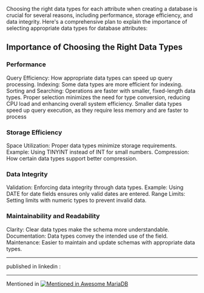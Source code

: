 Choosing the right data types for each attribute when creating a database is crucial for several reasons, including performance, storage efficiency, and data integrity. Here's a comprehensive plan to explain the importance of selecting appropriate data types for database attributes:

## Importance of Choosing the Right Data Types
### Performance
Query Efficiency: How appropriate data types can speed up query processing.
Indexing: Some data types are more efficient for indexing.
Sorting and Searching: Operations are faster with smaller, fixed-length data types.
Proper selection minimizes the need for type conversion, reducing CPU load and enhancing overall system efficiency.
Smaller data types speed up query execution, as they require less memory and are faster to process

### Storage Efficiency
Space Utilization: Proper data types minimize storage requirements.
Example: Using TINYINT instead of INT for small numbers.
Compression: How certain data types support better compression.

### Data Integrity
Validation: Enforcing data integrity through data types.
Example: Using DATE for date fields ensures only valid dates are entered.
Range Limits: Setting limits with numeric types to prevent invalid data.
### Maintainability and Readability
Clarity: Clear data types make the schema more understandable.
Documentation: Data types convey the intended use of the field.
Maintenance: Easier to maintain and update schemas with appropriate data types.


---

published in linkedin : 

---

Mentioned in [![Mentioned in Awesome MariaDB](https://awesome.re/mentioned-badge.svg)](https://github.com/Vettabase/awesome-mariadb)
